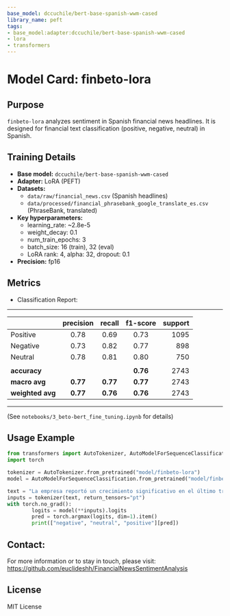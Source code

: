 ```yaml
---
base_model: dccuchile/bert-base-spanish-wwm-cased
library_name: peft
tags:
- base_model:adapter:dccuchile/bert-base-spanish-wwm-cased
- lora
- transformers
---
```



# Model Card: finbeto-lora

## Purpose
`finbeto-lora` analyzes sentiment in Spanish financial news headlines. It is designed for financial text classification (positive, negative, neutral) in Spanish.

## Training Details
- **Base model:** `dccuchile/bert-base-spanish-wwm-cased`
- **Adapter:** LoRA (PEFT)
- **Datasets:**
	- `data/raw/financial_news.csv` (Spanish headlines)
	- `data/processed/financial_phrasebank_google_translate_es.csv` (PhraseBank, translated)
- **Key hyperparameters:**
	- learning_rate: ~2.8e-5
	- weight_decay: 0.1
	- num_train_epochs: 3
	- batch_size: 16 (train), 32 (eval)
	- LoRA rank: 4, alpha: 32, dropout: 0.1
- **Precision:** fp16

## Metrics
- Classification Report:
---
|               | precision | recall | f1-score | support |
|:--------------|:---------:|:------:|:--------:|--------:|
| Positive      |   0.78    |  0.69  |   0.73   |    1095 |
| Negative      |   0.73    |  0.82  |   0.77   |     898 |
| Neutral       |   0.78    |  0.81  |   0.80   |     750 |
|               |           |        |          |         |
| **accuracy**  |           |        | **0.76** |    2743 |
| **macro avg** | **0.77**  |**0.77**| **0.77** |    2743 |
| **weighted avg** | **0.77** |**0.76**| **0.76** |    2743 |
---
(See `notebooks/3_beto-bert_fine_tuning.ipynb` for details)

## Usage Example
```python
from transformers import AutoTokenizer, AutoModelForSequenceClassification
import torch

tokenizer = AutoTokenizer.from_pretrained("model/finbeto-lora")
model = AutoModelForSequenceClassification.from_pretrained("model/finbeto-lora")

text = "La empresa reportó un crecimiento significativo en el último trimestre."
inputs = tokenizer(text, return_tensors="pt")
with torch.no_grad():
		logits = model(**inputs).logits
		pred = torch.argmax(logits, dim=1).item()
		print(["negative", "neutral", "positive"][pred])
```
## Contact:
For more information or to stay in touch, please visit:
https://github.com/euclideshh/FinancialNewsSentimentAnalysis

## License
MIT License